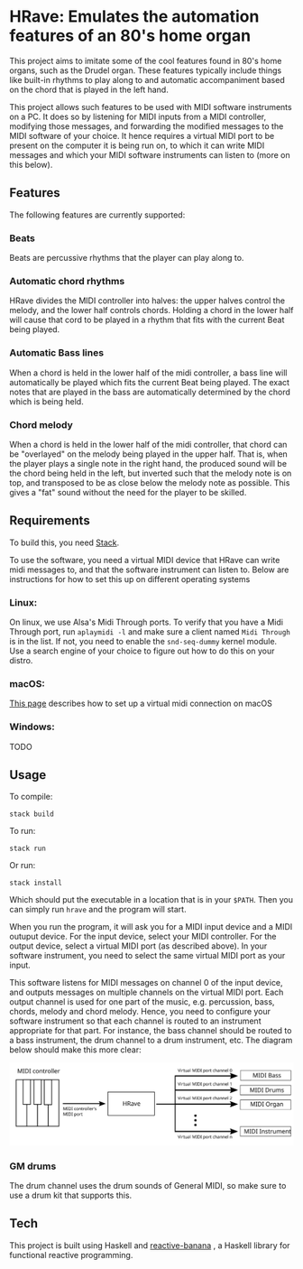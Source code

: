 # HRave: Emulates the automation features of an 80's home organ

This project aims to imitate some of the cool features found in 80's home
organs, such as the Drudel organ. These features typically include things like
built-in rhythms to play along to and automatic accompaniment based on the chord
that is played in the left hand.

This project allows such features to be used with MIDI software instruments on
a PC. It does so by listening for MIDI inputs from a MIDI controller, modifying
those messages, and forwarding the modified messages to the MIDI software of
your choice. It hence requires a virtual MIDI port to be present on the computer
it is being run on, to which it can write MIDI messages and which your MIDI
software instruments can listen to (more on this below).

## Features

The following features are currently supported:

### Beats

Beats are percussive rhythms that the player can play along to.

### Automatic chord rhythms

HRave divides the MIDI controller into halves: the upper halves control the
melody, and the lower half controls chords. Holding a chord in the lower half
will cause that cord to be played in a rhythm that fits with the current Beat
being played.

### Automatic Bass lines

When a chord is held in the lower half of the midi controller, a bass line will
automatically be played which fits the current Beat being played. The exact
notes that are played in the bass are automatically determined by the chord
which is being held.

### Chord melody

When a chord is held in the lower half of the midi controller, that chord can be
"overlayed" on the melody being played in the upper half. That is, when the
player plays a single note in the right hand, the produced sound will be the
chord being held in the left, but inverted such that the melody note is on top,
and transposed to be as close below the melody note as possible. This gives a
"fat" sound without the need for the player to be skilled.

## Requirements

To build this, you need
[Stack](https://docs.haskellstack.org/en/stable/README/).

To use the software, you need a virtual MIDI device that HRave can write midi
messages to, and that the software instrument can listen to. Below are
instructions for how to set this up on different operating systems

### Linux:

On linux, we use Alsa's Midi Through ports. To verify that you have a Midi
Through port, run `aplaymidi -l` and make sure a client named `Midi Through` is
in the list. If not, you need to enable the `snd-seq-dummy` kernel module. Use a
search engine of your choice to figure out how to do this on your distro.

### macOS:

[This page](https://feelyoursound.com/setup-midi-os-x/) describes how to set up
a virtual midi connection on macOS

### Windows:

TODO

## Usage

To compile:

```
stack build
```

To run:
```
stack run
```

Or run:

```
stack install
```

Which should put the executable in a location that is in your `$PATH`. Then you
can simply run `hrave` and the program will start.

When you run the program, it will ask you for a MIDI input device and a MIDI
outuput device. For the input device, select your MIDI controller. For the
output device, select a virtual MIDI port (as described above). In your software
instrument, you need to select the same virtual MIDI port as your input.

This software listens for MIDI messages on channel 0 of the input device, and
outputs messages on multiple channels on the virtual MIDI port. Each output
channel is used for one part of the music, e.g. percussion, bass, chords, melody
and chord melody. Hence, you need to configure your software instrument so that
each channel is routed to an instrument appropriate for that part. For instance,
the bass channel should be routed to a bass instrument, the drum channel to a
drum instrument, etc. The diagram below should make this more clear:

![Connection diagram](connection_diagram.svg)

### GM drums

The drum channel uses the drum sounds of General MIDI, so make sure to use a
drum kit that supports this.

## Tech

This project is built using Haskell and [reactive-banana](https://hackage.haskell.org/package/reactive-banana)
, a Haskell library for functional reactive programming.
